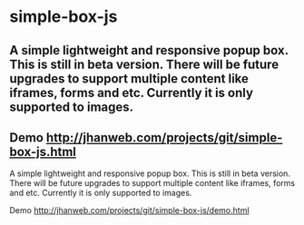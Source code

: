 # simple-box-js

## A simple lightweight and responsive popup box. This is still in beta version. There will be future upgrades to support multiple content like iframes, forms and etc. Currently it is only supported to images.

## Demo http://jhanweb.com/projects/git/simple-box-js.html

A simple lightweight and responsive popup box. This is still in beta version. There will be future upgrades to support multiple content like iframes, forms and etc. Currently it is only supported to images.

Demo http://jhanweb.com/projects/git/simple-box-js/demo.html
